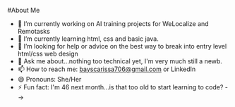 #About Me

- 🔭 I’m currently working on AI training projects for WeLocalize and Remotasks
- 🌱 I’m currently learning html, css and basic java. 
- 🤔 I’m looking for help or advice on the best way to break into entry level html/css web design
- 💬 Ask me about...nothing too technical yet, I'm very much still a newb. 
- 📫 How to reach me: bayscarissa706@gmail.com or LinkedIn
- 😄 Pronouns: She/Her
- ⚡ Fun fact: I'm 46 next month...is that too old to start learning to code?
-->
